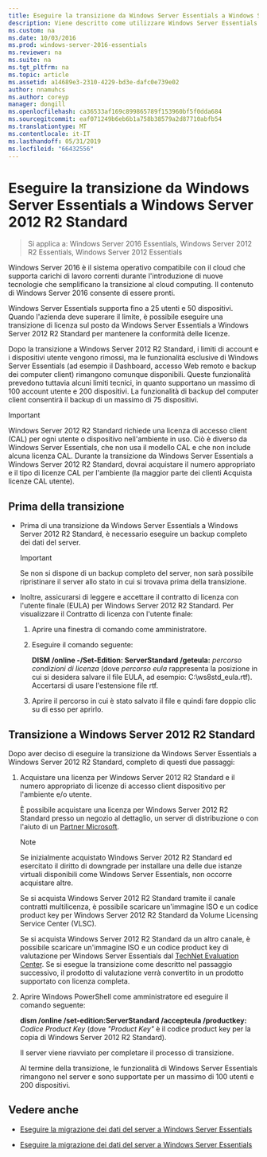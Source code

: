 ```yaml
---
title: Eseguire la transizione da Windows Server Essentials a Windows Server 2012 R2 Standard
description: Viene descritto come utilizzare Windows Server Essentials
ms.custom: na
ms.date: 10/03/2016
ms.prod: windows-server-2016-essentials
ms.reviewer: na
ms.suite: na
ms.tgt_pltfrm: na
ms.topic: article
ms.assetid: a14689e3-2310-4229-bd3e-dafc0e739e02
author: nnamuhcs
ms.author: coreyp
manager: dongill
ms.openlocfilehash: ca36533af169c899865789f153960bf5f0dda684
ms.sourcegitcommit: eaf071249b6eb6b1a758b38579a2d87710abfb54
ms.translationtype: MT
ms.contentlocale: it-IT
ms.lasthandoff: 05/31/2019
ms.locfileid: "66432556"
---
```

# <a name="transition-from-windows-server-essentials-to-windows-server-2012-r2-standard"></a>Eseguire la transizione da Windows Server Essentials a Windows Server 2012 R2 Standard

>Si applica a: Windows Server 2016 Essentials, Windows Server 2012 R2 Essentials, Windows Server 2012 Essentials

Windows Server 2016 è il sistema operativo compatibile con il cloud che supporta carichi di lavoro correnti durante l'introduzione di nuove tecnologie che semplificano la transizione al cloud computing. Il contenuto di Windows Server 2016 consente di essere pronti.

 Windows Server Essentials supporta fino a 25 utenti e 50 dispositivi. Quando l'azienda deve superare il limite, è possibile eseguire una transizione di licenza sul posto da Windows Server Essentials a Windows Server 2012 R2 Standard per mantenere la conformità delle licenze.  
  
 Dopo la transizione a Windows Server 2012 R2 Standard, i limiti di account e i dispositivi utente vengono rimossi, ma le funzionalità esclusive di Windows Server Essentials (ad esempio il Dashboard, accesso Web remoto e backup dei computer client) rimangono comunque disponibili. Queste funzionalità prevedono tuttavia alcuni limiti tecnici, in quanto supportano un massimo di 100 account utente e 200 dispositivi. La funzionalità di backup del computer client consentirà il backup di un massimo di 75 dispositivi.  
  
> [!IMPORTANT]
>   Windows Server 2012 R2 Standard richiede una licenza di accesso client (CAL) per ogni utente o dispositivo nell'ambiente in uso. Ciò è diverso da Windows Server Essentials, che non usa il modello CAL e che non include alcuna licenza CAL. Durante la transizione da Windows Server Essentials a Windows Server 2012 R2 Standard, dovrai acquistare il numero appropriato e il tipo di licenze CAL per l'ambiente (la maggior parte dei clienti Acquista licenze CAL utente).  
  
## <a name="before-the-transition"></a>Prima della transizione  
  
-   Prima di una transizione da Windows Server Essentials a Windows Server 2012 R2 Standard, è necessario eseguire un backup completo dei dati del server.  
  
    > [!IMPORTANT]
    >  Se non si dispone di un backup completo del server, non sarà possibile ripristinare il server allo stato in cui si trovava prima della transizione.  
  
-   Inoltre, assicurarsi di leggere e accettare il contratto di licenza con l'utente finale (EULA) per Windows Server 2012 R2 Standard. Per visualizzare il Contratto di licenza con l'utente finale:  
  
    1.  Aprire una finestra di comando come amministratore.  
  
    2.  Eseguire il comando seguente:  
  
         **DISM /online -/Set-Edition: ServerStandard /geteula:** *percorso condizioni di licenza* (dove *percorso eula* rappresenta la posizione in cui si desidera salvare il file EULA, ad esempio: C:\ws8std_eula.rtf). Accertarsi di usare l'estensione file rtf.  
  
    3.  Aprire il percorso in cui è stato salvato il file e quindi fare doppio clic su di esso per aprirlo.  
  
## <a name="transition-to--windows-server-2012-r2-standard"></a>Transizione a Windows Server 2012 R2 Standard  
 Dopo aver deciso di eseguire la transizione da Windows Server Essentials a Windows Server 2012 R2 Standard, completo di questi due passaggi:  
  
1. Acquistare una licenza per Windows Server 2012 R2 Standard e il numero appropriato di licenze di accesso client dispositivo per l'ambiente e/o utente.  
  
    È possibile acquistare una licenza per Windows Server 2012 R2 Standard presso un negozio al dettaglio, un server di distribuzione o con l'aiuto di un [Partner Microsoft](https://pinpoint.microsoft.com/SelectCulture.aspx).  
  
   > [!NOTE]
   >  Se inizialmente acquistato Windows Server 2012 R2 Standard ed esercitato il diritto di downgrade per installare una delle due istanze virtuali disponibili come Windows Server Essentials, non occorre acquistare altre.  
   >   
   >  Se si acquista Windows Server 2012 R2 Standard tramite il canale contratti multilicenza, è possibile scaricare un'immagine ISO e un codice product key per Windows Server 2012 R2 Standard da Volume Licensing Service Center (VLSC).  
   >   
   >  Se si acquista Windows Server 2012 R2 Standard da un altro canale, è possibile scaricare un'immagine ISO e un codice product key di valutazione per Windows Server Essentials dal [TechNet Evaluation Center](https://technet.microsoft.com/evalcenter/jj659306.aspx). Se si esegue la transizione come descritto nel passaggio successivo, il prodotto di valutazione verrà convertito in un prodotto supportato con licenza completa.  
  
2. Aprire Windows PowerShell come amministratore ed eseguire il comando seguente:  
  
    **dism /online /set-edition:ServerStandard /accepteula /productkey:** *Codice Product Key* (dove *"Product Key"* è il codice product key per la copia di Windows Server 2012 R2 Standard).  
  
    Il server viene riavviato per completare il processo di transizione.  
  
   Al termine della transizione, le funzionalità di Windows Server Essentials rimangono nel server e sono supportate per un massimo di 100 utenti e 200 dispositivi.  
  
## <a name="see-also"></a>Vedere anche  
  

-   [Eseguire la migrazione dei dati del server a Windows Server Essentials](Migrate-Server-Data-to-Windows-Server-Essentials.md)

-   [Eseguire la migrazione dei dati del server a Windows Server Essentials](../migrate/Migrate-Server-Data-to-Windows-Server-Essentials.md)

